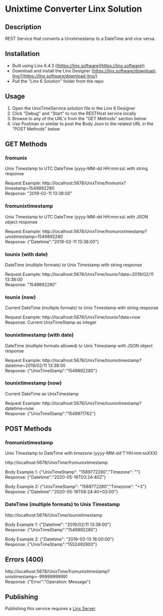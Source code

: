 # Unixtime Converter Linx Solution

## Description

REST Service that converts a Unixtimestamp to a DateTime and vice versa. 

## Installation

- Built using Linx 6.4.3 ([https://linx.software](https://linx.software))
- Download and install the Linx Designer [https://linx.software/download-linx/](https://linx.software/download-linx/)
- Pull the "Linx 6 Solution" folder from the repo

## Usage

1. Open the UnixTimeService.solution file in the Linx 6 Designer
2. Click "Debug" and "Start" to run the RESTHost service locally
3. Browse to any of the URL's from the "GET Methods" section below
4. Use Postman or similar to post the Body Json to the related URL in the "POST Methods" below

## GET Methods

### fromunix

Unix Timestamp to UTC DateTime (yyyy-MM-dd HH:mm:ss) with string response

Request Example: http://localhost:5678/UnixTime/fromunix?timestamp=1549892280<br>
Response: "2019-02-11 13:38:00"

### fromunixtimestamp

Unix Timestamp to UTC DateTime (yyyy-MM-dd HH:mm:ss) with JSON object response

Request Example: http://localhost:5678/UnixTime/fromunixtimestamp?unixtimestamp=1549892280<br>
Response: {"Datetime":"2019-02-11 13:38:00"}

### tounix (with date)

DateTime (multiple formats) to Unix Timestamp with string response

Request Example: http://localhost:5678/UnixTime/tounix?date=2019/02/11 13:38:00<br>
Response: "1549892280"

### tounix (now)

Current DateTime (multiple formats) to Unix Timestamp with string response

Request Example: http://localhost:5678/UnixTime/tounix?date=now<br>
Response: Current UnixTimeStamp as integer

### tounixtimestamp (with date)

DateTime (multiple formats allowed) to Unix Timestamp with JSON object response

Request Example: http://localhost:5678/UnixTime/tounixtimestamp?datetime=2019/02/11 13:38:00<br>
Response: {"UnixTimeStamp":"1549892280"}

### tounixtimestamp (now)

Current DateTime as UnixTimestamp

Request Example: http://localhost:5678/UnixTime/tounixtimestamp?datetime=now<br>
Response: {"UnixTimeStamp":"1549971762"}

## POST Methods

### fromunixtimestamp

Unix Timestamp to DateTime with timezone (yyyy-MM-dd'T'HH:mm:ssXXX)

http://localhost:5678/UnixTime/fromunixtimestamp

Body Example 1: {"UnixTimeStamp": "1589772280","Timezone": ""}<br>
Response: {"Datetime":"2020-05-18T03:24:40Z"}

Body Example 2: {"UnixTimeStamp": "1589772280","Timezone": "+3"}<br>
Response: {"Datetime":"2020-05-18T06:24:40+03:00"}

### DateTime (multiple formats) to Unix Timestamp

http://localhost:5678/UnixTime/tounixtimestamp

Body Example 1: {"Datetime": "2019/02/11 13:38:00"}<br>
Response: {"UnixTimeStamp":"1549892280"}

Body Example 2: {"Datetime": "2019-03-13 16:00:00"}<br>
Response: {"UnixTimeStamp":"1552492800"}

## Errors (400)

http://localhost:5678/UnixTime/fromunixtimestamp?unixtimestamp=-99999999991<br>
Response: {"Error":"Operation: Message"}

## Publishing

Publishing this service requires a [Linx Server](https://linx.software/pricing/)